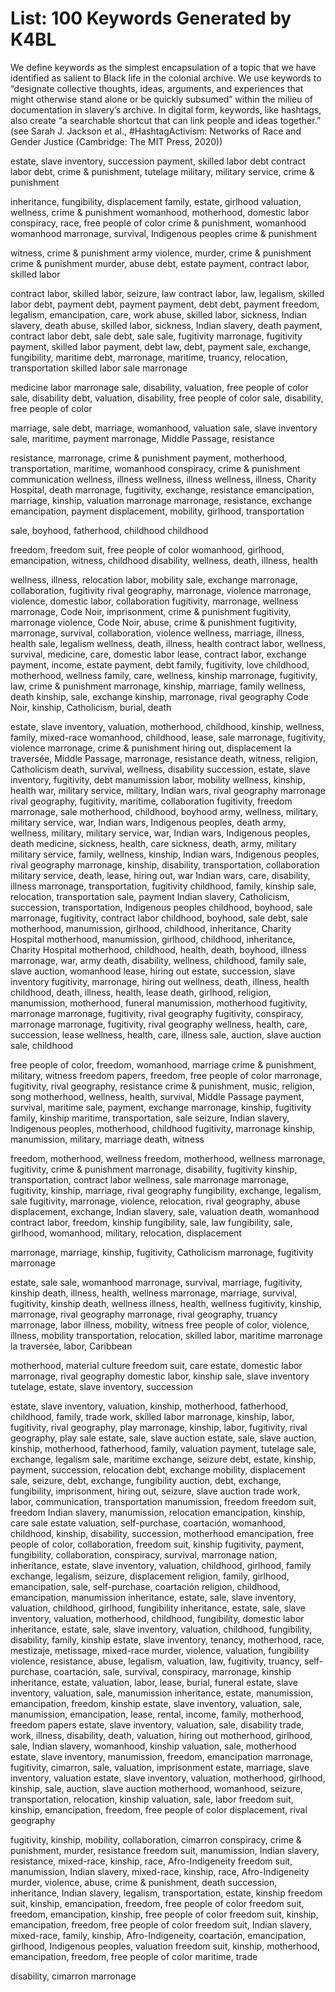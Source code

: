 # List: 100 Keywords Generated by K4BL

We define keywords as the simplest encapsulation of a topic that we have identified as salient to Black life in the colonial archive.  We use keywords to “designate collective thoughts, ideas, arguments, and experiences that might otherwise stand alone or be quickly subsumed” within the milieu of documentation in slavery’s archive. In digital form, keywords, like hashtags, also create “a searchable shortcut that can link people and ideas together.” (see Sarah J. Jackson et al., #HashtagActivism: Networks of Race and Gender Justice (Cambridge: The MIT Press, 2020))



estate, slave inventory, succession
payment, skilled labor
debt
contract labor
debt, crime & punishment, tutelage
military, military service, crime & punishment

inheritance, fungibility, displacement
family, estate, girlhood
valuation, wellness, crime & punishment
womanhood, motherhood, domestic labor
conspiracy, race, free people of color
crime & punishment, womanhood
womanhood
marronage, survival, Indigenous peoples
crime & punishment

witness, crime & punishment
army
violence, murder, crime & punishment
crime & punishment
murder, abuse
debt, estate
payment, contract labor, skilled labor

contract labor, skilled labor, seizure, law
contract labor, law, legalism, skilled labor
debt, payment
debt, payment
payment, debt
debt, payment
freedom, legalism, emancipation, care, work
abuse, skilled labor, sickness, Indian slavery, death
abuse, skilled labor, sickness, Indian slavery, death
payment, contract labor
debt, sale
debt, sale
sale, fugitivity
marronage, fugitivity
payment, skilled labor
payment, debt
law, debt, payment
sale, exchange, fungibility, maritime
debt, marronage, maritime, truancy, relocation, transportation
skilled labor
sale
marronage

medicine
labor
marronage
sale, disability, valuation, free people of color
sale, disability
debt, valuation, disability, free people of color
sale, disability, free people of color


marriage, sale
debt, marriage, womanhood, valuation
sale, slave inventory
sale, maritime, payment
marronage, Middle Passage, resistance

resistance, marronage, crime & punishment
payment, motherhood, transportation, maritime, womanhood
conspiracy, crime & punishment
communication
wellness, illness
wellness, illness
wellness, illness, Charity Hospital, death
marronage, fugitivity, exchange, resistance
emancipation, marriage, kinship, valuation
marronage
marronage, resistance, exchange
emancipation, payment
displacement, mobility, girlhood, transportation

sale, boyhood, fatherhood, childhood
childhood

freedom, freedom suit, free people of color
womanhood, girlhood, emancipation, witness, childhood
disability, wellness, death, illness, health

wellness, illness, relocation
labor, mobility
sale, exchange
marronage, collaboration, fugitivity
rival geography, marronage, violence
marronage, violence, domestic labor, collaboration
fugitivity, marronage, wellness
marronage, Code Noir, imprisonment, crime & punishment
fugitivity, marronage
violence, Code Noir, abuse, crime & punishment
fugitivity, marronage, survival, collaboration, violence
wellness, marriage, illness, health
sale, legalism
wellness, death, illness, health
contract labor, wellness, survival, medicine, care, domestic labor
lease, contract labor, exchange
payment, income, estate
payment, debt
family, fugitivity, love
childhood, motherhood, wellness
family, care, wellness, kinship
marronage, fugitivity, law, crime & punishment
marronage, kinship, marriage, family
wellness, death
kinship, sale, exchange
kinship, marronage, rival geography
Code Noir, kinship, Catholicism, burial, death

estate, slave inventory, valuation, motherhood, childhood, kinship, wellness, family, mixed-race
womanhood, childhood, lease, sale
marronage, fugitivity, violence
marronage, crime & punishment
hiring out, displacement
la traversée, Middle Passage, marronage, resistance
death, witness, religion, Catholicism
death, survival, wellness, disability
succession, estate, slave inventory, fugitivity, debt
manumission
labor, mobility
wellness, kinship, health
war, military service, military, Indian wars, rival geography
marronage
rival geography, fugitivity, maritime, collaboration
fugitivity, freedom
marronage, sale
motherhood, childhood, boyhood
army, wellness, military, military service, war, Indian wars, Indigenous peoples, death
army, wellness, military, military service, war, Indian wars, Indigenous peoples, death
medicine, sickness, health, care
sickness, death, army, military
military service, family, wellness, kinship, Indian wars, Indigenous peoples, rival geography
marronage, kinship, disability, transportation, collaboration
military service, death, lease, hiring out, war
Indian wars, care, disability, illness
marronage, transportation, fugitivity
childhood, family, kinship
sale, relocation, transportation
sale, payment
Indian slavery, Catholicism, succession, transportation, Indigenous peoples
childhood, boyhood, sale
marronage, fugitivity, contract labor
childhood, boyhood, sale
debt, sale
motherhood, manumission, girlhood, childhood, inheritance, Charity Hospital
motherhood, manumission, girlhood, childhood, inheritance, Charity Hospital
motherhood, childhood, health, death, boyhood, illness
marronage, war, army
death, disability, wellness, childhood, family
sale, slave auction, womanhood
lease, hiring out
estate, succession, slave inventory
fugitivity, marronage, hiring out
wellness, death, illness, health
childhood, death, illness, health, lease
death, girlhood, religion, manumission, motherhood, funeral
manumission, motherhood
fugitivity, marronage
marronage, fugitivity, rival geography
fugitivity, conspiracy, marronage
marronage, fugitivity, rival geography
wellness, health, care, succession, lease
wellness, health, care, illness
sale, auction, slave auction
sale, childhood




free people of color, freedom, womanhood, marriage
crime & punishment, military, witness
freedom papers, freedom, free people of color
marronage, fugitivity, rival geography, resistance
crime & punishment, music, religion, song
motherhood, wellness, health, survival, Middle Passage
payment, survival, maritime
sale, payment, exchange
marronage, kinship, fugitivity
family, kinship
maritime, transportation, sale
seizure, Indian slavery, Indigenous peoples, motherhood, childhood
fugitivity, marronage
kinship, manumission, military, marriage
death, witness


freedom, motherhood, wellness
freedom, motherhood, wellness
marronage, fugitivity, crime & punishment
marronage, disability, fugitivity
kinship, transportation, contract labor
wellness, sale
marronage
marronage, fugitivity, kinship, marriage, rival geography
fungibility, exchange, legalism, sale
fugitivity, marronage, violence, relocation, rival geography, abuse
displacement, exchange, Indian slavery, sale, valuation
death, womanhood
contract labor, freedom, kinship
fungibility, sale, law
fungibility, sale, girlhood, womanhood, military, relocation, displacement

marronage, marriage, kinship, fugitivity, Catholicism
marronage, fugitivity
marronage

estate, sale
sale, womanhood
marronage, survival, marriage, fugitivity, kinship
death, illness, health, wellness
marronage, marriage, survival, fugitivity, kinship
death, wellness
illness, health, wellness
fugitivity, kinship, marronage, rival geography
marronage, rival geography, truancy
marronage, labor
illness, mobility, witness
free people of color, violence, illness, mobility
transportation, relocation, skilled labor, maritime
marronage
la traversée, labor, Caribbean

motherhood, material culture
freedom suit, care
estate, domestic labor
marronage, rival geography
domestic labor, kinship
sale, slave inventory
tutelage, estate, slave inventory, succession

estate, slave inventory, valuation, kinship, motherhood, fatherhood, childhood, family, trade work, skilled labor
marronage, kinship, labor, fugitivity, rival geography, play
marronage, kinship, labor, fugitivity, rival geography, play
sale
estate, sale, slave auction
estate, sale, slave auction, kinship, motherhood, fatherhood, family, valuation
payment, tutelage
sale, exchange, legalism
sale, maritime
exchange, seizure
debt, estate, kinship, payment, succession, relocation
debt, exchange
mobility, displacement
sale, seizure, debt, exchange, fungibility
auction, debt, exchange, fungibility, imprisonment, hiring out, seizure, slave auction
trade work, labor, communication, transportation
manumission, freedom
freedom suit, freedom
Indian slavery, manumission, relocation
emancipation, kinship, care
sale
estate
valuation, self-purchase, coartación, womanhood, childhood, kinship, disability, succession, motherhood
emancipation, free people of color, collaboration, freedom suit, kinship
fugitivity, payment, fungibility, collaboration, conspiracy, survival, marronage
nation, inheritance, estate, slave inventory, valuation, childhood, girlhood, family
exchange, legalism, seizure, displacement
religion, family, girlhood, emancipation, sale, self-purchase, coartación
religion, childhood, emancipation, manumission
inheritance, estate, sale, slave inventory, valuation, childhood, girlhood, fungibility
inheritance, estate, sale, slave inventory, valuation, motherhood, childhood, fungibility, domestic labor
inheritance, estate, sale, slave inventory, valuation, childhood, fungibility, disability, family, kinship
estate, slave inventory, tenancy, motherhood, race, mestizaje, metissage, mixed-race
murder, violence, valuation, fungibility
violence, resistance, abuse, legalism, valuation, law, fugitivity, truancy, self-purchase, coartación, sale, survival, conspiracy, marronage, kinship
inheritance, estate, valuation, labor, lease, burial, funeral
estate, slave inventory, valuation, sale, manumission
inheritance, estate, manumission, emancipation, freedom, kinship
estate, slave inventory, valuation, sale, manumission, emancipation, lease, rental, income, family, motherhood, freedom papers
estate, slave inventory, valuation, sale, disability
trade, work, illness, disability, death, valuation, hiring out
motherhood, girlhood, sale, Indian slavery, womanhood, kinship
valuation, sale, motherhood
estate, slave inventory, manumission, freedom, emancipation
marronage, fugitivity, cimarron, sale, valuation, imprisonment
estate, marriage, slave inventory, valuation
estate, slave inventory, valuation, motherhood, girlhood, kinship, sale, auction, slave auction
motherhood, womanhood, seizure, transportation, relocation, kinship
valuation, sale, labor
freedom suit, kinship, emancipation, freedom, free people of color
displacement, rival geography


fugitivity, kinship, mobility, collaboration, cimarron
conspiracy, crime & punishment, murder, resistance
freedom suit, manumission, Indian slavery, resistance, mixed-race, kinship, race, Afro-Indigeneity
freedom suit, manumission, Indian slavery, mixed-race, kinship, race, Afro-Indigeneity
murder, violence, abuse, crime & punishment, death
succession, inheritance, Indian slavery, legalism, transportation, estate, kinship
freedom suit, kinship, emancipation, freedom, free people of color
freedom suit, freedom, emancipation, kinship, free people of color
freedom suit, kinship, emancipation, freedom, free people of color
freedom suit, Indian slavery, mixed-race, family, kinship, Afro-Indigeneity, coartación, emancipation, girlhood, Indigenous peoples, valuation
freedom suit, kinship, motherhood, emancipation, freedom, free people of color
maritime, trade

disability, cimarron
marronage
